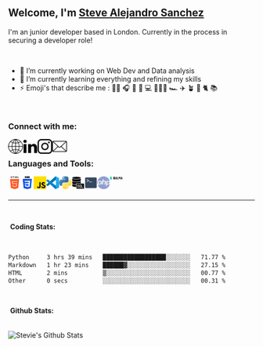 ## Welcome, I'm [Steve Alejandro Sanchez][website] 
<!-- Add giphy emojji  -->

I'm an junior developer based in London. Currently in the process in securing a developer role! 

<br>

- 🔭 I’m currently working on Web Dev and Data analysis
- 🌱 I’m currently learning everything and refining my skills
- ⚡ Emoji's that describe me : 🚴🏽 🎧 🏸 🎾 💻 🧘🏽‍♂️ 🏎 ✈️ 🪴 🐶 🐈 📚

<br>

### Connect with me:

<!-- Personal Website -->

[<img align="left" alt="stevealejandrosanchez.com" width="30px" src="https://raw.githubusercontent.com/SteveSanchez22/SteveSanchez22/main/Resources/internet.png" />][Website]

<!-- Linkedin -->
[<img align="left" alt="Steve Sanchez Linkedin" width="30px" src="https://raw.githubusercontent.com/SteveSanchez22/SteveSanchez22/main/Resources/linkedin.png" />][Linkedin]

<!-- Instagram -->
[<img align="left" alt="Steve Sanchez Instagram" width="30px" src="https://raw.githubusercontent.com/SteveSanchez22/SteveSanchez22/main/Resources/instagram.png" />][Instagram]

<!-- Mail -->
[<img align="left" alt="Steve Sanchez Email" width="30px" src="https://raw.githubusercontent.com/SteveSanchez22/SteveSanchez22/main/Resources/mail.png" />][Mail]

<!-- Disord -->

<br>

### Languages and Tools:

<!-- html -->

[<img align="left" alt="HTML5" width="26px" src="https://raw.githubusercontent.com/SteveSanchez22/SteveSanchez22/main/Resources/html-5.png" />](#)

<!-- css -->

[<img align="left" alt="CSS" width="26px" src="https://raw.githubusercontent.com/SteveSanchez22/SteveSanchez22/main/Resources/css-3.png" />](#)

<!-- js -->
[<img align="left" alt="Javascript" width="26px" src="https://raw.githubusercontent.com/SteveSanchez22/SteveSanchez22/main/Resources/js.png" />](#)

<!-- VScode -->
[<img align="left" alt="Visual Studio Code" width="26px" src="https://raw.githubusercontent.com/SteveSanchez22/SteveSanchez22/d2ab65ebad98e67bcff75d17e5b65d80a44281cc/Resources/VScode.svg" />](#)

<!-- Python -->
[<img align="left" alt="Python" width="26px" src="https://raw.githubusercontent.com/SteveSanchez22/SteveSanchez22/main/Resources/python.png" />](#)

<!-- SQL -->
[<img align="left" alt="SQL" width="26px" src="https://raw.githubusercontent.com/SteveSanchez22/SteveSanchez22/main/Resources/sql-server.png" />](#)

<!-- Terminal -->
[<img align="left" alt="Terminal" width="26px" src="https://raw.githubusercontent.com/SteveSanchez22/SteveSanchez22/main/Resources/terminal-icon.png" />](#)

<!-- TODO: php -->
[<img align="left" alt="Terminal" width="26px" src="https://raw.githubusercontent.com/SteveSanchez22/SteveSanchez22/main/Resources/php.png" />](#)


<!-- TODO: NodeJS -->


<!-- Bulma -->
[<img align="left" alt="Terminal" width="26px" src="https://raw.githubusercontent.com/SteveSanchez22/SteveSanchez22/main/Resources/bulma-logo.png" />](#)


<br>
<br>

---

<br>

<!-- Weka stats -->
&nbsp;**Coding Stats:**

<br>

<!--START_SECTION:waka-->

```text
Python     3 hrs 39 mins   ██████████████████░░░░░░░   71.77 %
Markdown   1 hr 23 mins    ██████▓░░░░░░░░░░░░░░░░░░   27.15 %
HTML       2 mins          ▒░░░░░░░░░░░░░░░░░░░░░░░░   00.77 %
Other      0 secs          ░░░░░░░░░░░░░░░░░░░░░░░░░   00.31 %
```

<!--END_SECTION:waka-->

<br>


&nbsp;**Github Stats:**

<br>

 <img align="center" alt="Stevie's Github Stats" src="https://github-readme-stats.vercel.app/api?username=SteveSanchez22&count_private=true&hide=prs">







[Website]: https://stevealejandrosanchez.com

[Linkedin]: https://www.linkedin.com/in/steve-alejandro-sanchez/

[Instagram]: https://www.instagram.com/alejo_sancho/

[Mail]: mailto:me@stevealejandrosanchez.com